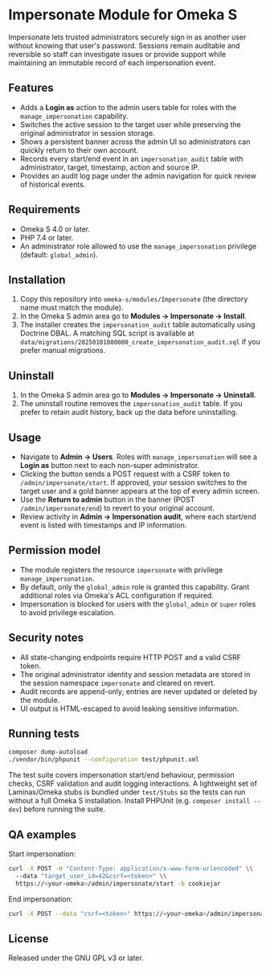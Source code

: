# Impersonate Module for Omeka S

Impersonate lets trusted administrators securely sign in as another user without knowing that user's password. Sessions remain auditable and reversible so staff can investigate issues or provide support while maintaining an immutable record of each impersonation event.

## Features

- Adds a **Login as** action to the admin users table for roles with the `manage_impersonation` capability.
- Switches the active session to the target user while preserving the original administrator in session storage.
- Shows a persistent banner across the admin UI so administrators can quickly return to their own account.
- Records every start/end event in an `impersonation_audit` table with administrator, target, timestamp, action and source IP.
- Provides an audit log page under the admin navigation for quick review of historical events.

## Requirements

- Omeka S 4.0 or later.
- PHP 7.4 or later.
- An administrator role allowed to use the `manage_impersonation` privilege (default: `global_admin`).

## Installation

1. Copy this repository into `omeka-s/modules/Impersonate` (the directory name must match the module).
2. In the Omeka S admin area go to **Modules → Impersonate → Install**.
3. The installer creates the `impersonation_audit` table automatically using Doctrine DBAL. A matching SQL script is available at `data/migrations/20250101000000_create_impersonation_audit.sql` if you prefer manual migrations.

## Uninstall

1. In the Omeka S admin area go to **Modules → Impersonate → Uninstall**.
2. The uninstall routine removes the `impersonation_audit` table. If you prefer to retain audit history, back up the data before uninstalling.

## Usage

- Navigate to **Admin → Users**. Roles with `manage_impersonation` will see a **Login as** button next to each non-super administrator.
- Clicking the button sends a POST request with a CSRF token to `/admin/impersonate/start`. If approved, your session switches to the target user and a gold banner appears at the top of every admin screen.
- Use the **Return to admin** button in the banner (POST `/admin/impersonate/end`) to revert to your original account.
- Review activity in **Admin → Impersonation audit**, where each start/end event is listed with timestamps and IP information.

## Permission model

- The module registers the resource `impersonate` with privilege `manage_impersonation`.
- By default, only the `global_admin` role is granted this capability. Grant additional roles via Omeka's ACL configuration if required.
- Impersonation is blocked for users with the `global_admin` or `super` roles to avoid privilege escalation.

## Security notes

- All state-changing endpoints require HTTP POST and a valid CSRF token.
- The original administrator identity and session metadata are stored in the session namespace `impersonate` and cleared on revert.
- Audit records are append-only; entries are never updated or deleted by the module.
- UI output is HTML-escaped to avoid leaking sensitive information.

## Running tests

```bash
composer dump-autoload
./vendor/bin/phpunit --configuration test/phpunit.xml
```

The test suite covers impersonation start/end behaviour, permission checks, CSRF validation and audit logging interactions. A lightweight set of Laminas/Omeka stubs is bundled under `test/Stubs` so the tests can run without a full Omeka S installation. Install PHPUnit (e.g. `composer install --dev`) before running the suite.

## QA examples

Start impersonation:

```bash
curl -X POST -H "Content-Type: application/x-www-form-urlencoded" \\
  --data "target_user_id=42&csrf=<token>" \\
  https://<your-omeka>/admin/impersonate/start -b cookiejar
```

End impersonation:

```bash
curl -X POST --data "csrf=<token>" https://<your-omeka>/admin/impersonate/end -b cookiejar
```

## License

Released under the GNU GPL v3 or later.
